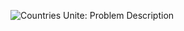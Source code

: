 ![Countries Unite: Problem Description](https://github.com/ccyannchan/bronco-ctf-writeups-2024/blob/main/countries_unite/countries_unite.PNG "Countries Unite: Problem Description")